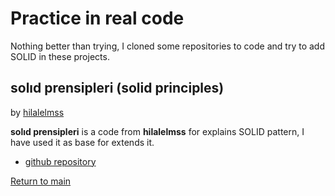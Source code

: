 # Practice in real code

Nothing better than trying, I cloned some repositories to code and try to add SOLID in these projects.  

## solıd prensipleri (solid principles)  

by [hilalelmss](https://github.com/hilalelmss/)

**solıd prensipleri** is a code from __hilalelmss__ for explains SOLID pattern, I have used it as base for extends it.

- [github repository](https://github.com/hilalelmss/SOLID)

[Return to main](https://github.com/Magicianred/CodePractice)
